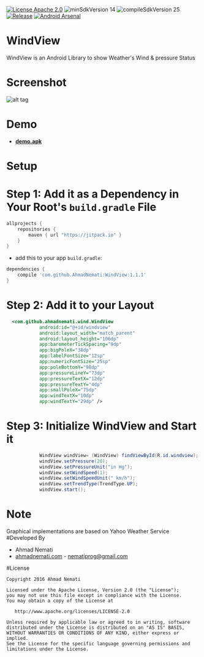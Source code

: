 [![License Apache 2.0](https://img.shields.io/badge/License-Apache%202.0-blue.svg?style=true)](http://www.apache.org/licenses/LICENSE-2.0)
![minSdkVersion 14](https://img.shields.io/badge/minSdkVersion-14-red.svg?style=true)
![compileSdkVersion 25](https://img.shields.io/badge/compileSdkVersion-25-yellow.svg?style=true)
[![Release](https://img.shields.io/github/release/jitpack/android-example.svg?label=Jitpack)](https://jitpack.io/#jitpack/android-example)
[![Android Arsenal](https://img.shields.io/badge/Android%20Arsenal-WindView-brightgreen.svg?style=flat)](https://android-arsenal.com)
# WindView
WindView is an Android Library to show Weather's Wind & pressure Status

# Screenshot
![alt tag](https://raw.githubusercontent.com/AhmadNemati/WindView/master/art/screen.gif)

# Demo

 - [**demo.apk**](https://raw.githubusercontent.com/AhmadNemati/WindView/master/app/demo.apk)



# Setup
# Step 1: Add it as a Dependency in Your Root's `build.gradle` File



```gradle
allprojects {
	repositories {
		maven { url "https://jitpack.io" }
	}
}
```
  -  add this to your app `build.gradle`:

```gradle
dependencies {
	compile 'com.github.AhmadNemati:WindView:1.1.1'
}
```

# Step 2: Add it to your Layout
```xml
  <com.github.ahmadnemati.wind.WindView
            android:id="@+id/windview"
            android:layout_width="match_parent"
            android:layout_height="106dp"
            app:barometerTickSpacing="9dp"
            app:bigPoleX="38dp"
            app:labelFontSize="12sp"
            app:numericFontSize="25sp"
            app:poleBottomY="98dp"
            app:pressureLineY="73dp"
            app:pressureTextX="12dp"
            app:pressureTextY="4dp"
            app:smallPoleX="75dp"
            app:windTextX="10dp"
            app:windTextY="29dp" />
```

# Step 3: Initialize WindView and Start it
```java
            WindView windView= (WindView) findViewById(R.id.windview);
            windView.setPressure(20);
            windView.setPressureUnit("in Hg");
            windView.setWindSpeed(1);
            windView.setWindSpeedUnit(" km/h");
            windView.setTrendType(TrendType.UP);
            windView.start();
```

# Note
Graphical implementations are based on Yahoo Weather Service
#Developed By

* Ahmad Nemati
 * [ahmadnemati.com](http://ahmadnemati.com) - <nematiprog@gmail.com>


#License

    Copyright 2016 Ahmad Nemati

    Licensed under the Apache License, Version 2.0 (the "License");
    you may not use this file except in compliance with the License.
    You may obtain a copy of the License at

       http://www.apache.org/licenses/LICENSE-2.0

    Unless required by applicable law or agreed to in writing, software
    distributed under the License is distributed on an "AS IS" BASIS,
    WITHOUT WARRANTIES OR CONDITIONS OF ANY KIND, either express or implied.
    See the License for the specific language governing permissions and
    limitations under the License.

